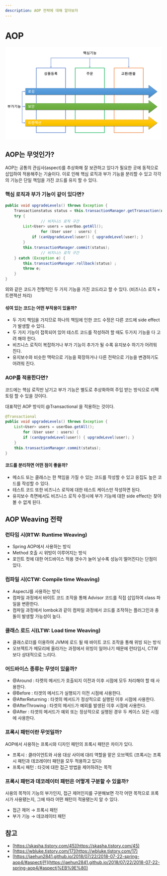 ```yaml
---
description: AOP 전략에 대해 알아보자
---
```


# AOP

![](<../.gitbook/assets/image (127).png>)

## AOP는 무엇인가?

AOP는 공통의 관심사(aspect)를 추상화해 잘 보관하고 있다가 필요한 곳에 동적으로 삽입하여 적용해주는 기술이다. 이로 인해 핵심 로직과 부가 기능을 분리할 수 있고 각각의 기능은 단일 책임을 가진 코드를 유지 할 수 있다.

### 핵심 로직과 부가 기능이 같이 있다면?

```java
public void upgradeLevels() throws Exception { 
    Transactionstatus status = this.transactionManager.getTransaction(new DefaultTransactionDefinition());
    try {
				// 비지니스 로직 구간
        List<User> users = userDao.getAll(); 
				for (User user : users) {
            if (canUpgradeLevel(user)) { upgradeLevel(user); } 
        }
        this.transactionManager.commit(status); 
				// 비지니스 로직 구간
    } catch (Exception e) {
        this.transactionManager.rollback(status) ;
        throw e; 
    }
}
```

외와 같은 코드가 전형적인 두 가지 기능을 가진 코드라고 할 수 있다. (비즈니스 로직 + 트랜잭션 처리)

#### 섞여 있는 코드는 어떤 부작용이 있을까?

* 두 가지 책임을 가지므로 하나의 책임에 인한 코드 수정은 다른 코드에 side effect가 발생할 수 있다.
* 두 가지 기능이 접목되어 있어 테스트 코드를 작성하려 할 때도 두가지 기능을 다 고려 해야 한다.
* 비즈니스 로직이 복잡하거나 부가 기능이 추가가 될 수록 유지보수 하기가 어려워 진다.
* 유지보수와 비슷한 맥락으로 기능을 확장하거나 다른 전략으로 기능을 변경하기도 어려워 진다.

### AOP를 적용한다면?

코드에는 핵심 로직만 남기고 부가 기능은 별도로 추상화하여 주입 받는 방식으로 리팩토링 할 수 있을 것이다.

대표적인 AOP 방식이 @Transactional 을 적용하는 것이다.

```java
@Transactional
public void upgradeLevels() throws Exception { 
    List<User> users = userDao.getAll(); 
		for (User user : users) {
        if (canUpgradeLevel(user)) { upgradeLevel(user); } 
    }
    this.transactionManager.commit(status); 
}
```

#### 코드를 분리하면 어떤 점이 좋을까?

* 메소드 또는 클래스는 한 책임을 가질 수 있는 코드를 작성할 수 있고 응집도 높은 코드를 작성할 수 있다.
* 테스트 코드 또한 비즈니스 로직에 대한 테스트 케이스만 작성하면 된다.
* 유지보수 측면에서도 비즈니스 로직 수정시에 부가 기능에 대한 side effect는 찾아 볼 수 없게 된다.

## AOP Weaving 전략

### 런타임 시(RTW: Runtime Weaving)

* Spring AOP에서 사용하는 방식
* Method 호출 시 위빙이 이루어지는 방식
* 포인트 컷에 대한 어드바이스 적용 갯수가 늘어 날수록 성능이 떨어진다는 단점이 있다.

### 컴파일 시(CTW: Compile time Weaving)

* AspectJ를 사용하는 방식
* 컴파일 과정에서 바이트 코드 조작을 통해 Advisor 코드를 직접 삽입하여 class 파일을 변환한다.
* 컴파일 과정에서 lombok과 같이 컴파일 과정에서 코드를 조작하는 플러그인과 충돌이 발생할 가능성이 높다.

### 클래스 로드 시(LTW: Load time Weaving)

* 클래스로더를 이용하여 JVM에 로드 될 때 바이트 코드 조작을 통해 위빙 되는 방식
* 오브젝트가 메모리에 올라가는 과정에서 위빙이 일어나기 때문에 런타임시, CTW보다 상대적으로 느리다.

### 어드바이스 종류는 무엇이 있을까?

* @Around : 타켓의 메서드가 호출되지 이전과 이후 시점에 모두 처리해야 할 때 사용한다.
* @Before : 타겟의 메서드가 실행되기 이전 시점에 사용한다.
* @AfterReturning : 타겟의 메서드가 정상적으로 실행된 이후 시점에 사용한다.
* @AfterThrowing : 타겟의 메서드가 예외를 발생된 이후 시점에 사용한다.
* @After : 타겟의 메서드가 예외 또는 정상적으로 실행된 경우 두 케이스 모든 시점에 사용한다.

### 프록시 패턴이란 무엇일까?

AOP에서 사용하는 프록시와 디자인 패턴의 프록시 패턴은 차이가 있다.

* 프록시 : 클라이언트와 사용 대상 사이에 대리 역할을 맡은 오브젝트 (프록시는 프록시 패턴과 데코레이터 패턴을 모두 적용하고 있다)
* 프록시 패턴 : 타깃에 대한 접근 방법을 제어하려는 목적

### 프록시 패턴과 데코레이터 패턴은 어떻게 구분할 수 있을까?

사용의 목적이 기능의 부가인지, 접근 제어인지를 구분해보면 각각 어떤 목적으로 프록시가 사용됐는지, 그에 따라 어떤 패턴이 적용됐는지 알 수 있다.

* 접근 제어 → 프록시 패턴
* 부가 기능 → 데코레이터 패턴

## 참고

* [https://skasha.tistory.com/45](https://skasha.tistory.com/45)
* [https://wbluke.tistory.com/17](https://wbluke.tistory.com/17)
* [https://jaehun2841.github.io/2018/07/22/2018-07-22-spring-aop4/#aspectj란](https://jaehun2841.github.io/2018/07/22/2018-07-22-spring-aop4/#aspectj%EB%9E%80)
